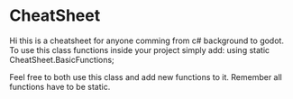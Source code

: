 # CheatSheet
Hi this is a cheatsheet for anyone comming from c# background to godot.
To use this class functions inside your project simply add:
using static CheatSheet.BasicFunctions;

Feel free to both use this class and add new functions to it.
Remember all functions have to be static.

